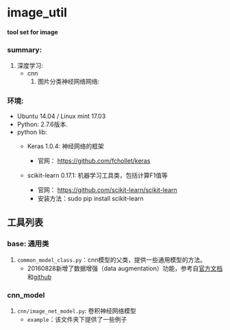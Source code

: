 # image_util
#### tool set for image

### summary:
1. 深度学习:
    - cnn
        1. 图片分类神经网络网络:

### 环境:
- Ubuntu 14.04 / Linux mint 17.03
- Python: 2.7.6版本.
- python lib: 
    - Keras 1.0.4: 神经网络的框架
        - 官网： https://github.com/fchollet/keras
        
    - scikit-learn 0.17.1: 机器学习工具类，包括计算F1值等
        - 官网： https://github.com/scikit-learn/scikit-learn
        - 安装方法：sudo pip install scikit-learn


## 工具列表

### base: 通用类
1. `common_model_class.py`：cnn模型的父类，提供一些通用模型的方法。
    - 20160828新增了数据增强（data augmentation）功能，参考自[官方文档](https://keras.io/preprocessing/image/)和[github](https://github.com/fchollet/keras/blob/master/examples/cifar10_cnn.py#L6)

### cnn_model
1. `cnn/image_net_model.py`: 卷积神经网络模型
    - `example`：该文件夹下提供了一些例子
    